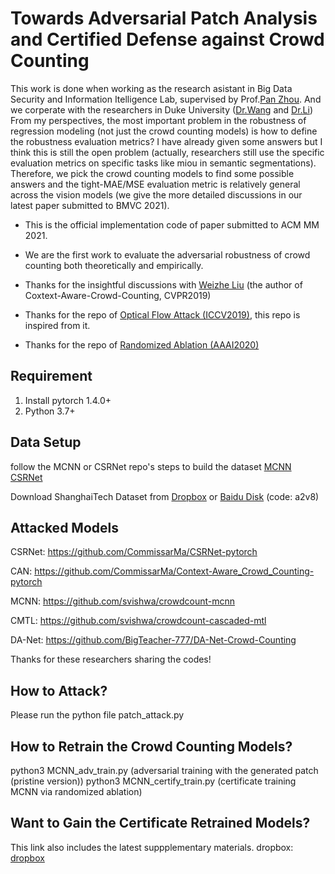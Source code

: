# Towards Adversarial Patch Analysis and Certified Defense against Crowd Counting
This work is done when working as the research asistant in Big Data Security and Information Itelligence Lab, supervised by Prof.[Pan Zhou](https://scholar.google.com/citations?user=cTpFPJgAAAAJ&hl=en). And we corperate with the researchers in Duke University ([Dr.Wang](https://wangbinghui.net) and [Dr.Li](https://sites.duke.edu/angli))
From my perspectives, the most important problem in the robustness of regression modeling (not just the crowd counting models) is how to define the robustness evaluation metrics? I have already given some answers but I think this is still the open problem (actually, researchers still use the specific evaluation metrics on specific tasks like miou in semantic segmentations). Therefore, we pick the crowd counting models to find some possible answers and the tight-MAE/MSE evaluation metric is relatively general across the vision models (we give the more detailed discussions in our latest paper submitted to BMVC 2021).

* This is the official implementation code of paper submitted to ACM MM 2021.

* We are the first work to evaluate the adversarial robustness of crowd counting both theoretically and empirically.

* Thanks for the insightful discussions with [Weizhe Liu](https://weizheliu.github.io) (the author of Coxtext-Aware-Crowd-Counting, CVPR2019)

* Thanks for the repo of [Optical Flow Attack (ICCV2019)](https://github.com/anuragranj/flowattack), this repo is inspired from it. 

* Thanks for the repo of [Randomized Ablation (AAAI2020)](https://github.com/alevine0/randomizedAblation)

## Requirement
1. Install pytorch 1.4.0+
2. Python 3.7+

## Data Setup
follow the MCNN or CSRNet repo's steps to build the dataset [MCNN](https://github.com/svishwa/crowdcount-mcnn) [CSRNet](https://github.com/CommissarMa/CSRNet-pytorch)

Download ShanghaiTech Dataset from
[Dropbox](https://www.dropbox.com/s/fipgjqxl7uj8hd5/ShanghaiTech.zip?dl=0) or [Baidu Disk](https://pan.baidu.com/s/101mNo_Vz21IwDYnYTnLQpw) (code: a2v8)   

## Attacked Models
CSRNet: https://github.com/CommissarMa/CSRNet-pytorch

CAN: https://github.com/CommissarMa/Context-Aware_Crowd_Counting-pytorch

MCNN: https://github.com/svishwa/crowdcount-mcnn

CMTL: https://github.com/svishwa/crowdcount-cascaded-mtl

DA-Net: https://github.com/BigTeacher-777/DA-Net-Crowd-Counting

Thanks for these researchers sharing the codes!


## How to Attack?
Please run the python file patch_attack.py

## How to Retrain the Crowd Counting Models?
python3 MCNN_adv_train.py (adversarial training with the generated patch (pristine version))
python3 MCNN_certify_train.py (certificate training MCNN via randomized ablation)

## Want to Gain the Certificate Retrained Models?
This link also includes the latest suppplementary materials.
dropbox: [dropbox](https://www.dropbox.com/sh/s9v8ojj7pedz4vr/AAChLahRjJ_-ko6kefsSD47ba?dl=0)



